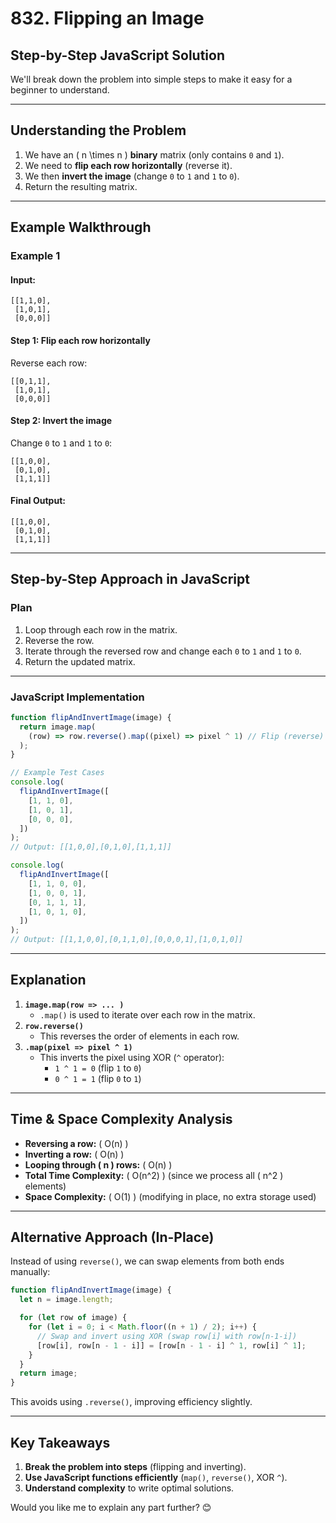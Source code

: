 # **832. Flipping an Image**

## Step-by-Step JavaScript Solution

We'll break down the problem into simple steps to make it easy for a beginner to understand.

---

## **Understanding the Problem**

1. We have an \( n \times n \) **binary** matrix (only contains `0` and `1`).
2. We need to **flip each row horizontally** (reverse it).
3. We then **invert the image** (change `0` to `1` and `1` to `0`).
4. Return the resulting matrix.

---

## **Example Walkthrough**

### **Example 1**

#### **Input:**

```plaintext
[[1,1,0],
 [1,0,1],
 [0,0,0]]
```

#### **Step 1: Flip each row horizontally**

Reverse each row:

```plaintext
[[0,1,1],
 [1,0,1],
 [0,0,0]]
```

#### **Step 2: Invert the image**

Change `0` to `1` and `1` to `0`:

```plaintext
[[1,0,0],
 [0,1,0],
 [1,1,1]]
```

#### **Final Output:**

```plaintext
[[1,0,0],
 [0,1,0],
 [1,1,1]]
```

---

## **Step-by-Step Approach in JavaScript**

### **Plan**

1. Loop through each row in the matrix.
2. Reverse the row.
3. Iterate through the reversed row and change each `0` to `1` and `1` to `0`.
4. Return the updated matrix.

---

### **JavaScript Implementation**

```javascript
function flipAndInvertImage(image) {
  return image.map(
    (row) => row.reverse().map((pixel) => pixel ^ 1) // Flip (reverse) and invert (XOR with 1)
  );
}

// Example Test Cases
console.log(
  flipAndInvertImage([
    [1, 1, 0],
    [1, 0, 1],
    [0, 0, 0],
  ])
);
// Output: [[1,0,0],[0,1,0],[1,1,1]]

console.log(
  flipAndInvertImage([
    [1, 1, 0, 0],
    [1, 0, 0, 1],
    [0, 1, 1, 1],
    [1, 0, 1, 0],
  ])
);
// Output: [[1,1,0,0],[0,1,1,0],[0,0,0,1],[1,0,1,0]]
```

---

## **Explanation**

1. **`image.map(row => ... )`**
   - `.map()` is used to iterate over each row in the matrix.
2. **`row.reverse()`**
   - This reverses the order of elements in each row.
3. **`.map(pixel => pixel ^ 1)`**
   - This inverts the pixel using XOR (`^` operator):
     - `1 ^ 1 = 0` (flip `1` to `0`)
     - `0 ^ 1 = 1` (flip `0` to `1`)

---

## **Time & Space Complexity Analysis**

- **Reversing a row:** \( O(n) \)
- **Inverting a row:** \( O(n) \)
- **Looping through \( n \) rows:** \( O(n) \)
- **Total Time Complexity:** \( O(n^2) \) (since we process all \( n^2 \) elements)
- **Space Complexity:** \( O(1) \) (modifying in place, no extra storage used)

---

## **Alternative Approach (In-Place)**

Instead of using `reverse()`, we can swap elements from both ends manually:

```javascript
function flipAndInvertImage(image) {
  let n = image.length;

  for (let row of image) {
    for (let i = 0; i < Math.floor((n + 1) / 2); i++) {
      // Swap and invert using XOR (swap row[i] with row[n-1-i])
      [row[i], row[n - 1 - i]] = [row[n - 1 - i] ^ 1, row[i] ^ 1];
    }
  }
  return image;
}
```

This avoids using `.reverse()`, improving efficiency slightly.

---

## **Key Takeaways**

1. **Break the problem into steps** (flipping and inverting).
2. **Use JavaScript functions efficiently** (`map()`, `reverse()`, XOR `^`).
3. **Understand complexity** to write optimal solutions.

Would you like me to explain any part further? 😊
